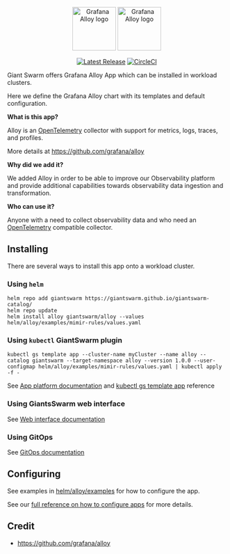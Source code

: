 <p align="center">
    <img src="assets/logo_alloy_light.svg#gh-dark-mode-only" alt="Grafana Alloy logo" height="100px">
    <img src="assets/logo_alloy_dark.svg#gh-light-mode-only" alt="Grafana Alloy logo" height="100px">
</p>

<p align="center">
  <a href="https://github.com/giantswarm/alloy/releases"><img src="https://img.shields.io/github/release/giantswarm/alloy.svg" alt="Latest Release"></a>
  <a href="https://dl.circleci.com/status-badge/redirect/gh/giantswarm/alloy-app/tree/main"><img src="https://dl.circleci.com/status-badge/img/gh/giantswarm/alloy-app/tree/main.svg?style=svg" alt="CircleCI"></a>
</p>

Giant Swarm offers Grafana Alloy App which can be installed in workload clusters.

Here we define the Grafana Alloy chart with its templates and default configuration.

**What is this app?**

Alloy is an [OpenTelemetry](https://opentelemetry.io/) collector with support for metrics, logs, traces, and profiles.

More details at https://github.com/grafana/alloy

**Why did we add it?**

We added Alloy in order to be able to improve our Observability platform and provide additional capabilities towards observability data ingestion and transformation.

**Who can use it?**

Anyone with a need to collect observability data and who need an [OpenTelemetry](https://opentelemetry.io/) compatible collector.

## Installing

There are several ways to install this app onto a workload cluster.

### Using `helm`

```
helm repo add giantswarm https://giantswarm.github.io/giantswarm-catalog/
helm repo update
helm install alloy giantswarm/alloy --values helm/alloy/examples/mimir-rules/values.yaml
```

### Using `kubectl` GiantSwarm plugin

```
kubectl gs template app --cluster-name myCluster --name alloy --catalog giantswarm --target-namespace alloy --version 1.0.0 --user-configmap helm/alloy/examples/mimir-rules/values.yaml | kubectl apply -f -
```

See [App platform documentation](https://docs.giantswarm.io/vintage/getting-started/app-platform/deploy-app/) and [kubectl gs template app](https://docs.giantswarm.io/vintage/use-the-api/kubectl-gs/template-app/) reference

### Using GiantsSwarm web interface

See [Web interface documentation](https://docs.giantswarm.io/vintage/platform-overview/web-interface/app-platform/#installing-an-app)

### Using GitOps

See [GitOps documentation](https://docs.giantswarm.io/vintage/advanced/gitops/apps/add_appcr/)

## Configuring

See examples in [helm/alloy/examples](helm/alloy/examples) for how to configure the app.

See our [full reference on how to configure apps](https://docs.giantswarm.io/getting-started/app-platform/app-configuration/) for more details.

## Credit

- https://github.com/grafana/alloy
